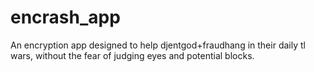 # encrash_app

An encryption app designed to help djentgod+fraudhang in their daily tl wars, without the fear of judging eyes and potential blocks.


